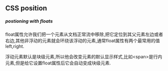 ## CSS position

##### postioning with floats
float属性允许我们把一个元素从文档正常流中移除,把它定位到其父元素左边或者右边,其他非浮动的元素就会环绕该浮动的元素,通常float属性有两个最常用的值left,right.  

浮动元素默认是块级元素,所以他会改变元素的默认显示样式,比如\<span\>是行内元素,但是给它设置float属性后它会自动变成块级元素.

